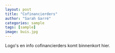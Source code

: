 ```yaml
---
layout: post
title: "Cofinancierders"
author: "Sarah Garré"
categories: sample
tags: [sample]
image: buis.jpg
---
```


Logo's en info cofinancierders komt binnenkort hier.